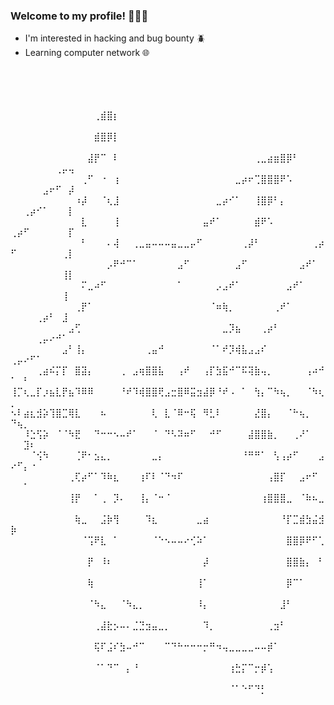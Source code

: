  <!-- Introdução--> 


### Welcome to my profile! 🍪🇧🇷 
- I'm interested in hacking and bug bounty 🪲
- Learning computer network 🌐


⠀⠀⠀⠀⠀⠀⠀⠀⠀⠀⠀⠀⠀⠀⠀⠀⠀⠀⠀⠀⠀⠀⠀⠀⠀⠀⠀⠀⠀⠀⠀⠀⠀⠀⠀⠀⠀⠀⠀⠀⠀⠀⠀⠀⠀⠀⠀⠀⠀⠀⠀⠀⠀⠀⠀⠀⠀⠀⠀⠀⠀⠀⠀⠀⠀⠀⠀
⠀⠀⠀⠀⠀⠀⠀⠀⠀⠀⠀⠀⠀⠀⠀⠀⠀⠀⠀⠀⠀⠀⠀⠀⠀⠀⠀⠀⠀⠀⠀⠀⠀⠀⠀⠀⠀⠀⠀⠀⠀⠀⠀⠀⠀⠀⠀⠀⠀⠀⠀⠀⠀⠀⠀⠀⠀⠀⠀⠀⠀⠀⠀⠀⠀
⠀⠀⠀⠀⠀⠀⠀⠀⠀⠀⠀⠀⠀⢀⣾⣿⡆⠀⠀⠀⠀⠀⠀⠀⠀⠀⠀⠀⠀⠀⠀⠀⠀⠀⠀⠀⠀⠀⠀⠀⠀⠀⠀⠀⠀⠀⠀⠀⠀⠀⠀⠀⠀⠀⠀⠀⠀⠀⠀
⠀⠀⠀⠀⠀⠀⠀⠀⠀⠀⠀⠀⠀⣾⣿⡿⡇⠀⠀⠀⠀⠀⠀⠀⠀⠀⠀⠀⠀⠀⠀⠀⠀⠀⠀⠀⠀⠀⠀⠀⠀⠀⠀⠀⠀⠀⠀⠀⠀⠀⠀⠀⠀⠀⠀⠀⠀⠀⠀
⠀⠀⠀⠀⠀⠀⠀⠀⠀⠀⠀⠀⣼⡟⠉⠀⠇⠀⠀⠀⠀⠀⠀⠀⠀⠀⠀⠀⠀⠀⠀⠀⠀⠀⠀⠀⠀⠀⢀⣀⣴⣶⣿⡿⠃⠀⠀⠀⠀⠀⠀⠀⠀⠀⠀⠀⢀⡤⢤
⠀⠀⠀⠀⠀⠀⠀⠀⠀⠀⠀⢀⠋⠀⠐⠀⢰⠀⠀⠀⠀⠀⠀⠀⠀⠀⠀⠀⠀⠀⠀⠀⠀⠀⠀⣀⡴⠖⢉⣿⣿⣿⠟⠡⠀⠀⠀⠀⠀⠀⠀⠀⠀⠀⣠⠖⠋⠀⡼
⠀⠀⠀⠀⠀⠀⠀⠀⠀⠀⠰⡼⠀⠀⠈⢆⣸⠀⠀⠀⠀⠀⠀⠀⠀⠀⠀⠀⠀⠀⠀⠀⣀⡴⠊⠁⠀⠀⢸⣿⡿⠃⡄⠀⠀⠀⠀⠀⠀⠀⠀⢀⡴⠊⠁⠀⠀⠀⡇
⠀⠀⠀⠀⠀⠀⠀⠀⠀⠀⠀⣇⠀⠀⠀⠀⢸⠀⠀⠀⠀⠀⠀⠀⠀⠀⠀⠀⠀⠀⣤⠞⠁⠀⠀⠀⠀⠀⣾⠟⠡⠀⠀⠀⠀⠀⠀⠀⠀⢀⡴⠋⠀⠀⠀⠀⠀⠀⡏
⠀⠀⠀⠀⠀⠀⠀⠀⠀⠀⠀⠃⠀⠀⠀⠄⢼⠀⠀⢀⣀⣤⠤⠤⠤⣤⣀⣀⡤⠋⠀⠀⠀⠀⠀⠀⢀⡼⠃⠀⠀⠀⠀⠀⠀⠀⠀⢀⡴⠋⠀⠀⠀⠀⠀⠀⠀⢀⡇
⠀⠀⠀⠀⠀⠀⠀⠀⠀⠀⠀⠀⠀⠀⠀⡠⠟⠚⠉⠁⠀⠀⠀⠀⠀⠀⣠⠋⠀⠀⠀⠀⠀⠀⠀⣠⠋⠀⠀⠀⠀⠀⠀⠀⠀⣠⠞⠁⠀⠀⠀⠀⠀⠀⠀⠀⠀⢸⡇
⠀⠀⠀⠀⠀⠀⠀⠀⠀⠀⠀⠍⣀⠴⠋⠀⠀⠀⠀⠀⠀⠀⠀⠀⠀⠀⠁⠀⠀⠀⠀⠀⡠⣠⠞⠁⠀⠀⠀⠀⠀⠀⠀⣠⠞⠁⠀⠀⠀⠀⠀⠀⠀⠀⠀⠀⠀⢸⠀
⠀⠀⠀⠀⠀⠀⠀⠀⠀⠀⢀⡟⠁⠀⠀⠀⠀⠀⠀⠀⠀⠀⠀⠀⠀⠀⠀⠀⠀⠀⠀⠈⠶⢷⡀⠀⠀⠀⠀⠀⠀⢀⠞⠁⠀⠀⠀⠀⠀⠀⠀⠀⠀⢀⡴⠃⠀⣸⠀
⠀⠀⠀⠀⠀⠀⠀⠀⠀⣠⢋⠀⠀⠀⠀⠀⠀⠀⠀⠀⠀⠀⠀⠀⠀⠀⠀⠀⠀⠀⠀⠀⠀⣀⡹⣦⠀⠀⠀⢀⡴⠃⠀⠀⠀⠀⠀⠀⠀⠀⠀⠀⠀⢀⡤⠔⠚⠁⠀
⠀⠀⠀⠀⠀⠀⠀⠀⣠⠃⢸⡄⠀⠀⠀⠀⠀⠀⠀⠀⠀⢀⣤⠚⠀⠀⠀⠀⠀⠀⠀⠈⠁⠞⡹⢾⣧⣠⣠⠎⠀⠀⠀⠀⠀⠀⠀⠀⠀⢀⡤⠔⠋⠁⠀⠀⠀⠀⠀
⠀⠀⠀⠀⢀⣴⠮⡍⡏⠀⣿⣽⡄⠀⠀⠀⠀⢀⠀⣠⢶⣿⣿⣧⠀⠀⢠⠞⠀⠀⢠⡏⣳⣯⠚⠉⠯⢽⣷⢤⡀⠀⠀⠀⠀⠀⢠⠴⠚⠁⠀⠃⠀⠀⠀⠀⠀⠀⠀
⢸⡉⢆⣀⡏⡰⣦⣇⡟⣦⠹⠿⠿⠀⠀⠀⠀⠘⠞⠹⢾⣿⣿⢟⣠⣒⣿⠿⣭⣲⣼⡿⠘⠞⠠⠀⠁⠀⢳⡄⠉⠳⢦⡀⠀⠀⠈⠳⢆⡀⠀⠀⠀⠀⠀⠀⠀⠀⠀
⠢⠇⣴⣆⣺⡵⢹⣿⣉⢿⣇⠀⠀⠀⠦⠀⠀⠀⠀⠀⠀⠀⢇⠀⣇⠈⠿⠒⢯⠀⠻⣃⠇⠀⠀⠀⠀⠀⣜⣿⡄⠀⠀⠈⠓⢦⡀⠀⠀⠙⢦⡀⠀⠀⠀⠀⠀⠀⠀
⠀⠀⠸⣑⢫⡵⠀⠈⠈⠳⣟⠀⠀⠙⠒⠒⠢⠤⠞⠁⠀⠀⠈⠀⠙⠣⠽⠶⠋⠀⠀⠚⠋⠀⠀⠀⠀⣼⣿⣿⣷⡀⠀⠀⢀⠜⠁⠀⠀⠀⠀⣹⠆⠀⠀⠀⠀⠀⠀
⠀⠀⠀⠈⢪⠳⠀⠀⠀⠀⢈⠟⠂⣢⣄⡀⠀⠀⠀⠀⠀⠀⣀⡄⠀⠀⠀⠀⠀⠀⠀⠀⠀⠀⠀⠀⠘⠛⠛⠁⠀⢣⢠⡴⠋⠀⠀⠀⣠⠔⠋⡄⠐⠀⠀⠀⠀⠀⠀
⠀⠀⠀⠀⠀⠀⠀⠀⠀⢀⢏⡴⠋⠁⠹⠷⣆⠀⠀⠀⢰⠏⠇⠈⠙⠲⠏⠀⠀⠀⠀⠀⠀⠀⠀⠀⠀⠀⠀⠀⢠⣿⡏⠀⠀⣠⠖⠋⠀⠀⠀⠁⠀⠀⠀⠀⠀⠀⠀
⠀⠀⠀⠀⠀⠀⠀⠀⠀⢸⡟⠀⠀⠁⢀⠀⡹⠄⠀⠀⢸⡄⠈⠒⠈⠀⠀⠀⠀⠀⠀⠀⠀⠀⠀⠀⠀⠀⠀⢰⣿⣿⣿⣀⠀⠈⠷⠦⣀⠀⠀⠀⠀⠀⠀⠀⠀⠀⠀
⠀⠀⠀⠀⠀⠀⠀⠀⠀⠀⢷⣀⠀⠀⣨⡷⢻⠀⠀⠀⠀⠹⣆⠀⠀⠀⠀⠀⠀⣀⣴⠀⠀⠀⠀⠀⠀⠀⠀⠀⠀⠀⠘⡏⣉⣾⣳⣬⣺⡷⠀⠀⠀⠀⠀⠀⠀⠀⠀
⠀⠀⠀⠀⠀⠀⠀⠀⠀⠀⠀⠈⢩⠟⣇⠀⠁⠀⠀⠀⠀⠀⠈⠑⠢⠤⠤⠔⢊⠵⠁⠀⠀⠀⠀⠀⠀⠀⠀⠀⠀⠀⠀⣿⣿⡿⠟⠋⢁⠀⠀⠀⠀⠀⠀⠀⠀⠀⠀
⠀⠀⠀⠀⠀⠀⠀⠀⠀⠀⠀⠀⡟⠀⠸⠆⠀⠀⠀⠀⠀⠀⠀⠀⠀⠀⠀⠀⠀⠀⡼⠀⠀⠀⠀⠀⠀⠀⠀⠀⠀⠀⠀⣿⣿⣷⡄⠀⠃⠀⠀⠀⠀⠀⠀⠀⠀⠀⠀
⠀⠀⠀⠀⠀⠀⠀⠀⠀⠀⠀⠀⢷⠀⠀⠀⠀⠀⠀⠀⠀⠀⠀⠀⠀⠀⠀⠀⠀⢸⠁⠀⠀⠀⠀⠀⠀⠀⠀⠀⠀⠀⠀⡿⠉⠁⠀⠀⠀⠀⠀⠀⠀⠀⠀⠀⠀⠀⠀
⠀⠀⠀⠀⠀⠀⠀⠀⠀⠀⠀⠀⠈⠳⣄⠀⠀⠈⠳⣄⡀⠀⠀⠀⠀⠀⠀⠀⠀⠸⡄⠀⠀⠀⠀⠀⠀⠀⠀⠀⠀⠀⣸⠃⠀⠀⠀⠀⠀⠀⠀⠀⠀⠀⠀⠀⠀⠀⠀
⠀⠀⠀⠀⠀⠀⠀⠀⠀⠀⠀⠀⠀⢀⣼⣗⡢⠤⠄⣈⣙⣲⣤⣀⡀⠀⠀⠀⠀⠀⠹⡀⠀⠀⠀⠀⠀⠀⠀⠀⢀⣲⠃⠀⠀⠀⠀⠀⠀⠀⠀⠀⠀⠀⠀⠀⠀⠀⠀
⠀⠀⠀⠀⠀⠀⠀⠀⠀⠀⠀⠀⠀⢯⠏⣨⠎⣳⠤⠚⠉⠀⠀⠀⠉⠙⠓⠒⠒⠒⡒⠛⠲⢤⣀⣀⣀⣀⠤⠤⡾⠁⠀⠀⠀⠀⠀⠀⠀⠀⠀⠀⠀⠀⠀⠀⠀⠀⠀
⠀⠀⠀⠀⠀⠀⠀⠀⠀⠀⠀⠀⠀⠈⠁⠙⠉⠀⡄⠘⠀⠀⠀⠀⠀⠀⠀⠀⠀⠀⠀⠀⠀⠀⢰⣓⡍⠉⡒⡾⢡⠀⠀⠀⠀⠀⠀⠀⠀⠀⠀⠀⠀⠀⠀⠀⠀⠀⠀
⠀⠀⠀⠀⠀⠀⠀⠀⠀⠀⠀⠀⠀⠀⠀⠀⠀⠀⠀⠀⠀⠀⠀⠀⠀⠀⠀⠀⠀⠀⠀⠀⠀⠀⠈⠁⠑⠋⠙⡃⠀⠀⠀⠀⠀⠀⠀⠀⠀⠀⠀⠀⠀⠀⠀⠀⠀⠀⠀



  
